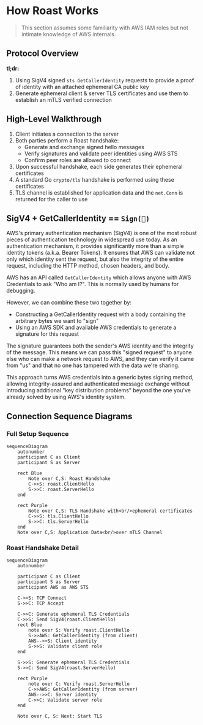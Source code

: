 # How Roast Works

> This section assumes some familiarity with AWS IAM roles but not intimate knowledge of AWS internals.

## Protocol Overview

**tl;dr:**

1. Using SigV4 signed `sts.GetCallerIdentity` requests to provide a proof of
   identity with an attached ephemeral CA public key
2. Generate ephemeral client & server TLS certificates and use them to establish an mTLS verified connection

## High-Level Walkthrough

1. Client initiates a connection to the server
2. Both parties perform a Roast handshake:
   - Generate and exchange signed hello messages
   - Verify signatures and validate peer identities using AWS STS
   - Confirm peer roles are allowed to connect
3. Upon successful handshake, each side generates their ephemeral certificates
4. A standard Go `crypto/tls` handshake is performed using these certificates
5. TLS channel is established for application data and the `net.Conn` is
   returned for the caller to use

## SigV4 + GetCallerIdentity == `Sign(🥳)`

AWS's primary authentication mechanism (SigV4) is one of the most robust pieces
of authentication technology in widespread use today. As an authentication
mechanism, it provides significantly more than a simple identity tokens (a.k.a.
Bearer Tokens). It ensures that AWS can validate not only which identity sent
the request, but also the integrity of the entire request, including the HTTP
method, chosen headers, and body.

AWS has an API called `GetCallerIdentity` which allows anyone with AWS
Credentials to ask "Who am I?". This is normally used by humans for debugging.

However, we can combine these two together by:

- Constructing a GetCallerIdentity request with a body containing the arbitrary
  bytes we want to "sign"
- Using an AWS SDK and available AWS credentials to generate a signature for
  this request

The signature guarantees both the sender's AWS identity and the integrity of the
message. This means we can pass this "signed request" to anyone else who can
make a network request to AWS, and they can verify it came from "us" and that no
one has tampered with the data we're sharing.

This approach turns AWS credentials into a generic bytes signing method,
allowing integrity-assured and authenticated message exchange without
introducing additional "key distribution problems" beyond the one you've already
solved by using AWS's identity system.

## Connection Sequence Diagrams

### Full Setup Sequence

```mermaid
sequenceDiagram
    autonumber
    participant C as Client
    participant S as Server

    rect Blue
        Note over C,S: Roast Handshake
        C->>S: roast.ClientHello
        S->>C: roast.ServerHello
    end

    rect Purple
        Note over C,S: TLS Handshake with<br/>ephemeral certificates
        C->>S: tls.ClientHello
        S->>C: tls.ServerHello
    end
    Note over C,S: Application Data<br/>over mTLS Channel
```

### Roast Handshake Detail

```mermaid
sequenceDiagram
    autonumber

    participant C as Client
    participant S as Server
    participant AWS as AWS STS

    C->>S: TCP Connect
    S->>C: TCP Accept

    C->>C: Generate ephemeral TLS Credentials
    C->>S: Send SigV4(roast.ClientHello)
    rect Blue
        note over S: Verify roast.ClientHello
        S->>AWS: GetCallerIdentity (from client)
        AWS-->>S: Client identity
        S->>S: Validate client role
    end

    S->>S: Generate ephemeral TLS Credentials
    S->>C: Send SigV4(roast.ServerHello)

    rect Purple
        note over C: Verify roast.ServerHello
        C->>AWS: GetCallerIdentity (from server)
        AWS-->>C: Server identity
        C->>C: Validate server role
    end

    Note over C, S: Next: Start TLS
```
